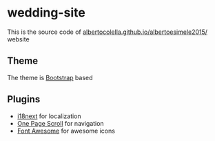 # wedding-site 

This is the source code of [albertocolella.github.io/albertoesimele2015/](https://albertocolella.github.io/albertoesimele2015/) website

## Theme

The theme is [Bootstrap](https://github.com/twbs/bootstrap) based

## Plugins

 * [i18next](https://github.com/i18next/i18next) for localization
 * [One Page Scroll](https://github.com/peachananr/onepage-scroll) for navigation
 * [Font Awesome](https://github.com/FortAwesome/Font-Awesome) for awesome icons
